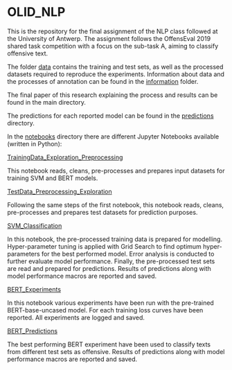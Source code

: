 # OLID_NLP
This is the repository for the final assignment of the NLP class followed at the University of Antwerp. The assignment follows the OffensEval 2019 shared task competition with a focus on the sub-task A, aiming to classify offensive text.

The folder [data](./data) contains the training and test sets, as well as the processed datasets required to reproduce the experiments. Information about data and the processes of annotation can be found in the [information](./information) folder.

The final paper of this research explaining the process and results can be found in the main directory. 

The predictions for each reported model can be found in the [predictions](./predictions) directory. 

In the [notebooks](./notebooks) directory there are different Jupyter Notebooks available (written in Python): 

[TrainingData_Exploration_Preprocessing](./notebooks/TrainingData_Exploration_Preprocessing.ipynb) 

This notebook reads, cleans, pre-processes and prepares input datasets for training SVM and BERT models.
  
[TestData_Preprocessing_Exploration](./notebooks/TestData_Preprocessing_Exploration.ipynb) 

Following the same steps of the first notebook, this notebook reads, cleans, pre-processes and prepares test datasets for prediction purposes.

[SVM_Classification](./notebooks/SVM_Classification.ipynb) 

In this notebook, the pre-processed training data is prepared for modelling. Hyper-parameter tuning is applied with Grid Search to find optimum hyper-parameters for the best performed model. Error analysis is conducted to further evaluate model performance. Finally, the pre-processed test sets are read and prepared for predictions. Results of predictions along with model performance macros are reported and saved.  

[BERT_Experiments](./notebooks/BERT_Experiments.ipynb) 

In this notebook various experiments have been run with the pre-trained BERT-base-uncased model. For each training loss curves have been reported. All experiments are logged and saved. 

[BERT_Predictions](./notebooks/BERT_Predictions.ipynb) 

The best performing BERT experiment have been used to classify texts from different test sets as offensive. Results of predictions along with model performance macros are reported and saved.  


